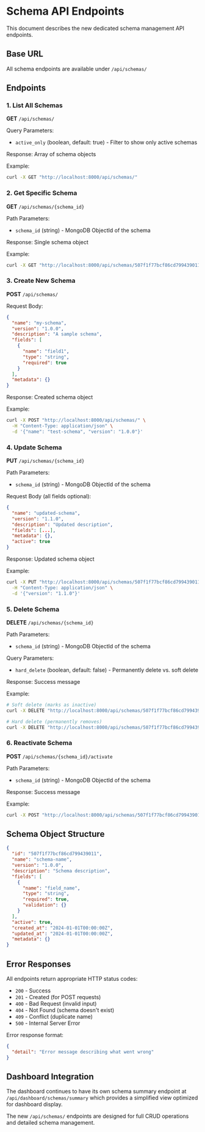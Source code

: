 # Schema API Endpoints

This document describes the new dedicated schema management API endpoints.

## Base URL
All schema endpoints are available under `/api/schemas/`

## Endpoints

### 1. List All Schemas
**GET** `/api/schemas/`

Query Parameters:
- `active_only` (boolean, default: true) - Filter to show only active schemas

Response: Array of schema objects

Example:
```bash
curl -X GET "http://localhost:8000/api/schemas/"
```

### 2. Get Specific Schema
**GET** `/api/schemas/{schema_id}`

Path Parameters:
- `schema_id` (string) - MongoDB ObjectId of the schema

Response: Single schema object

Example:
```bash
curl -X GET "http://localhost:8000/api/schemas/507f1f77bcf86cd799439011"
```

### 3. Create New Schema
**POST** `/api/schemas/`

Request Body:
```json
{
  "name": "my-schema",
  "version": "1.0.0",
  "description": "A sample schema",
  "fields": [
    {
      "name": "field1",
      "type": "string",
      "required": true
    }
  ],
  "metadata": {}
}
```

Response: Created schema object

Example:
```bash
curl -X POST "http://localhost:8000/api/schemas/" \
  -H "Content-Type: application/json" \
  -d '{"name": "test-schema", "version": "1.0.0"}'
```

### 4. Update Schema
**PUT** `/api/schemas/{schema_id}`

Path Parameters:
- `schema_id` (string) - MongoDB ObjectId of the schema

Request Body (all fields optional):
```json
{
  "name": "updated-schema",
  "version": "1.1.0",
  "description": "Updated description",
  "fields": [...],
  "metadata": {},
  "active": true
}
```

Response: Updated schema object

Example:
```bash
curl -X PUT "http://localhost:8000/api/schemas/507f1f77bcf86cd799439011" \
  -H "Content-Type: application/json" \
  -d '{"version": "1.1.0"}'
```

### 5. Delete Schema
**DELETE** `/api/schemas/{schema_id}`

Path Parameters:
- `schema_id` (string) - MongoDB ObjectId of the schema

Query Parameters:
- `hard_delete` (boolean, default: false) - Permanently delete vs. soft delete

Response: Success message

Example:
```bash
# Soft delete (marks as inactive)
curl -X DELETE "http://localhost:8000/api/schemas/507f1f77bcf86cd799439011"

# Hard delete (permanently removes)
curl -X DELETE "http://localhost:8000/api/schemas/507f1f77bcf86cd799439011?hard_delete=true"
```

### 6. Reactivate Schema
**POST** `/api/schemas/{schema_id}/activate`

Path Parameters:
- `schema_id` (string) - MongoDB ObjectId of the schema

Response: Success message

Example:
```bash
curl -X POST "http://localhost:8000/api/schemas/507f1f77bcf86cd799439011/activate"
```

## Schema Object Structure

```json
{
  "id": "507f1f77bcf86cd799439011",
  "name": "schema-name",
  "version": "1.0.0",
  "description": "Schema description",
  "fields": [
    {
      "name": "field_name",
      "type": "string",
      "required": true,
      "validation": {}
    }
  ],
  "active": true,
  "created_at": "2024-01-01T00:00:00Z",
  "updated_at": "2024-01-01T00:00:00Z",
  "metadata": {}
}
```

## Error Responses

All endpoints return appropriate HTTP status codes:

- `200` - Success
- `201` - Created (for POST requests)
- `400` - Bad Request (invalid input)
- `404` - Not Found (schema doesn't exist)
- `409` - Conflict (duplicate name)
- `500` - Internal Server Error

Error response format:
```json
{
  "detail": "Error message describing what went wrong"
}
```

## Dashboard Integration

The dashboard continues to have its own schema summary endpoint at `/api/dashboard/schemas/summary` which provides a simplified view optimized for dashboard display.

The new `/api/schemas/` endpoints are designed for full CRUD operations and detailed schema management.